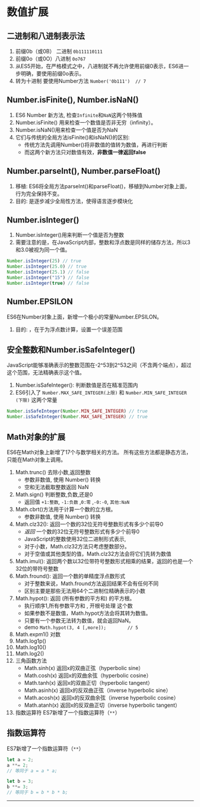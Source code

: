 # 数值扩展

## 二进制和八进制表示法

1. 前缀0b（或0B） 二进制 `0b111110111`
2. 前缀0o（或0O）八进制 `0o767`
3. 从ES5开始，在严格模式之中，八进制就不再允许使用前缀0表示，ES6进一步明确，要使用前缀0o表示。
4. 转为十进制 要使用Number方法 `Number('0b111')  // 7`


## Number.isFinite(), Number.isNaN()

1. ES6 Number 新方法, 检查`Infinite`和`NaN`这两个特殊值
2. Number.isFinite() 用来检查一个数值是否非无穷（infinity）。
3. Number.isNaN()用来检查一个值是否为NaN
4. 它们与传统的全局方法isFinite()和isNaN()的区别:
    - 传统方法先调用Number()将非数值的值转为数值，再进行判断
    - 而这两个新方法只对数值有效，__非数值一律返回false__

## Number.parseInt(), Number.parseFloat()

1. 移植: ES6将全局方法parseInt()和parseFloat()，移植到Number对象上面，行为完全保持不变。
2. 目的: 是逐步减少全局性方法，使得语言逐步模块化

## Number.isInteger()

1. Number.isInteger()用来判断一个值是否为整数
2. 需要注意的是，在JavaScript内部，整数和浮点数是同样的储存方法，所以3和3.0被视为同一个值。

```js
Number.isInteger(25) // true
Number.isInteger(25.0) // true
Number.isInteger(25.1) // false
Number.isInteger("15") // false
Number.isInteger(true) // false
```

## Number.EPSILON

ES6在Number对象上面，新增一个极小的常量Number.EPSILON。

1. 目的: ，在于为浮点数计算，设置一个误差范围



## 安全整数和Number.isSafeInteger()

JavaScript能够准确表示的整数范围在-2^53到2^53之间（不含两个端点），超过这个范围，无法精确表示这个值。

1. Number.isSafeInteger(): 判断数值是否在精准范围内
2. ES6引入了 `Number.MAX_SAFE_INTEGER(上限)` 和 `Number.MIN_SAFE_INTEGER (下限)` 这两个常量


```js
Number.isSafeInteger(Number.MIN_SAFE_INTEGER) // true
Number.isSafeInteger(Number.MAX_SAFE_INTEGER) // true
```

## Math对象的扩展

ES6在Math对象上新增了17个与数学相关的方法。
所有这些方法都是静态方法，只能在Math对象上调用。

1. Math.trunc() 去除小数,返回整数
    - 参数非数值, 使用 Number() 转换
    - 空和无法截取整数返回 NaN
2. Math.sign() 判断整数,负数,还是0
    - 返回值 `+1:整数`, `-1:负数` ,`0:零` ,`-0:-0`, `其他:NaN`
3. Math.cbrt()方法用于计算一个数的立方根。
    - 参数非数值, 使用 Number() 转换
4. Math.clz32(): 返回一个数的32位无符号整数形式有多少个前导0
    - _返回_ 一个数的32位无符号整数形式有多少个前导0
    - JavaScript的整数使用32位二进制形式表示,
    - 对于小数，Math.clz32方法只考虑整数部分。
    - 对于空值或其他类型的值，Math.clz32方法会将它们先转为数值
5. Math.imul(): 返回两个数以32位带符号整数形式相乘的结果，返回的也是一个32位的带符号整数
6. Math.fround(): 返回一个数的单精度浮点数形式
    - 对于整数来说，Math.fround方法返回结果不会有任何不同
    - 区别主要是那些无法用64个二进制位精确表示的小数
7. Math.hypot(): 返回 (所有参数的平方和) 的平方根。
    - 执行顺序1,所有参数平方和 , 开根号处理 这个数
    - 如果参数不是数值，Math.hypot方法会将其转为数值。
    - 只要有一个参数无法转为数值，就会返回NaN。
    - demo `Math.hypot(3, 4 [,more]);        // 5`
8. Math.expm1() 对数
9. Math.log1p()
10. Math.log10()
11.  Math.log2()
12. 三角函数方法
    - Math.sinh(x) 返回x的双曲正弦（hyperbolic sine）
    - Math.cosh(x) 返回x的双曲余弦（hyperbolic cosine）
    - Math.tanh(x) 返回x的双曲正切（hyperbolic tangent）
    - Math.asinh(x) 返回x的反双曲正弦（inverse hyperbolic sine）
    - Math.acosh(x) 返回x的反双曲余弦（inverse hyperbolic cosine）
    - Math.atanh(x) 返回x的反双曲正切（inverse hyperbolic tangent）
13. 指数运算符 ES7新增了一个指数运算符（`**`）





## 指数运算符

 ES7新增了一个指数运算符（`**`）


```js
let a = 2;
a **= 2;
// 等同于 a = a * a;

let b = 3;
b **= 3;
// 等同于 b = b * b * b;
```


- - -
